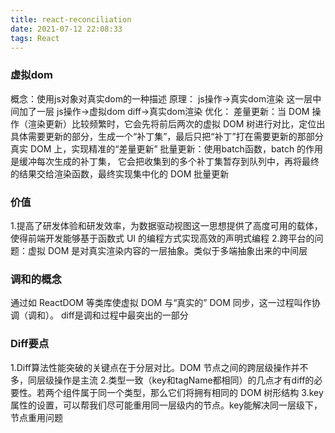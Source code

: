 ```yaml
---
title: react-reconciliation
date: 2021-07-12 22:08:33
tags: React
---
```


### 虚拟dom
概念：使用js对象对真实dom的一种描述
原理：
    js操作->真实dom渲染 这一层中间加了一层
    js操作->虚拟dom diff->真实dom渲染
优化：
    差量更新：当 DOM 操作（渲染更新）比较频繁时，它会先将前后两次的虚拟 DOM 树进行对比，定位出具体需要更新的部分，生成一个“补丁集”，最后只把“补丁”打在需要更新的那部分真实 DOM 上，实现精准的“差量更新”
    批量更新：使用batch函数，batch 的作用是缓冲每次生成的补丁集，
    它会把收集到的多个补丁集暂存到队列中，再将最终的结果交给渲染函数，最终实现集中化的 DOM 批量更新

### 价值
1.提高了研发体验和研发效率，为数据驱动视图这一思想提供了高度可用的载体，使得前端开发能够基于函数式 UI 的编程方式实现高效的声明式编程
2.跨平台的问题：虚拟 DOM 是对真实渲染内容的一层抽象。类似于多端抽象出来的中间层


### 调和的概念
通过如 ReactDOM 等类库使虚拟 DOM 与“真实的” DOM 同步，这一过程叫作协调（调和）。
diff是调和过程中最突出的一部分

### Diff要点
1.Diff算法性能突破的关键点在于分层对比。DOM 节点之间的跨层级操作并不多，同层级操作是主流
2.类型一致（key和tagName都相同）的几点才有diff的必要性。若两个组件属于同一个类型，那么它们将拥有相同的 DOM 树形结构
3.key 属性的设置，可以帮我们尽可能重用同一层级内的节点。key能解决同一层级下，节点重用问题
